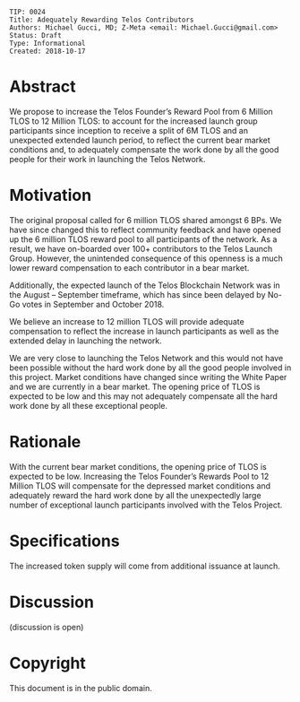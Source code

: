 	TIP: 0024
	Title: Adequately Rewarding Telos Contributors
	Authors: Michael Gucci, MD; Z-Meta <email: Michael.Gucci@gmail.com>
	Status: Draft
	Type: Informational
	Created: 2018-10-17

# Abstract

We propose to increase the Telos Founder’s Reward Pool from 6 Million TLOS to 12 Million TLOS: to account for the increased launch group participants since inception to receive a split of 6M TLOS and an unexpected extended launch period, to reflect the current bear market conditions and, to adequately compensate the work done by all the good people for their work in launching the Telos Network.

# Motivation

The original proposal called for 6 million TLOS shared amongst 6 BPs. We have since changed this to reflect community feedback and have opened up the 6 million TLOS reward pool to all participants of the network. As a result, we have on-boarded over 100+ contributors to the Telos Launch Group. However, the unintended consequence of this openness is a much lower reward compensation to each contributor in a bear market.

Additionally, the expected launch of the Telos Blockchain Network was in the August – September timeframe, which has since been delayed by No-Go votes in September and October 2018.

We believe an increase to 12 million TLOS will provide adequate compensation to reflect the increase in launch participants as well as the extended delay in launching the network.

We are very close to launching the Telos Network and this would not have been possible without the hard work done by all the good people involved in this project. Market conditions have changed since writing the White Paper and we are currently in a bear market. The opening price of TLOS is expected to be low and this may not adequately compensate all the hard work done by all these exceptional people.

# Rationale

With the current bear market conditions, the opening price of TLOS is expected to be low. Increasing the Telos Founder’s Rewards Pool to 12 Million TLOS will compensate for the depressed market conditions and adequately reward the hard work done by all the unexpectedly large number of exceptional launch participants involved with the Telos Project.


# Specifications

The increased token supply will come from additional issuance at launch.

# Discussion

(discussion is open)

# Copyright

This document is in the public domain.
